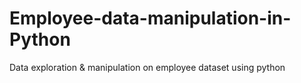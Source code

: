 # Employee-data-manipulation-in-Python
Data exploration &amp; manipulation on employee dataset using python
